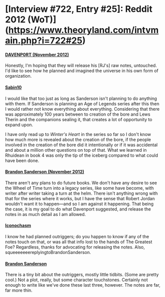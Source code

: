 # [Interview #722, Entry #25]: Reddit 2012 (WoT)](https://www.theoryland.com/intvmain.php?i=722#25)

#### [DAVENP0RT (November 2012)](http://www.reddit.com/r/WoT/comments/13yi14/its_gettin_real_a_memory_of_light_first_copy/c78foi6)

Honestly, I'm hoping that they will release his [RJ's] raw notes, untouched. I'd like to see how he planned and imagined the universe in his own form of organization.

#### [Sabin10](http://www.reddit.com/r/WoT/comments/13yi14/its_gettin_real_a_memory_of_light_first_copy/c78g8f8)

I would like that too just as long as Sanderson isn't planning to do anything with them. If Sanderson is planning an Age of Legends series after this then I would rather not know everything about everything. Considering that there was approximately 100 years between to creation of the bore and Lews Therin and the companions sealing it, that creates a lot of opportunity to expand upon.

I have only read up to
*Winter's Heart*
in the series so far so I don't know how much more is revealed about the creation of the bore, if the people involved in the creation of the bore did it intentionally or if it was accidental and about a million other questions on top of that. What we learned in Rhuidean in book 4 was only the tip of the iceberg compared to what could have been done.

#### [Brandon Sanderson (November 2012)](http://www.reddit.com/r/WoT/comments/13yi14/its_gettin_real_a_memory_of_light_first_copy/c78hi0g)

There aren't any plans to do future books. We don't have any desire to see the Wheel of Time turn into a legacy series, like some have become, with writer after writer taking a turn at the helm. There isn't anything wrong with that for the series where it works, but I have the sense that Robert Jordan wouldn't want it to happen—and so I am against it happening. That being the case, it is my goal to do what Davenport suggested, and release the notes in as much detail as I am allowed.

#### [Iconochasm](http://www.reddit.com/r/WoT/comments/13yi14/its_gettin_real_a_memory_of_light_first_copy/c78jlio)

I know he had planned outriggers; do you happen to know if any of the notes touch on that, or was all that info lost to the hands of The Greatest Foe? Regardless, thanks for advocating for releasing the notes. Also, squeeeeeeereplyingtoBrandonSanderson.

#### [Brandon Sanderson](http://www.reddit.com/r/WoT/comments/13yi14/its_gettin_real_a_memory_of_light_first_copy/c78urhy)

There is a tiny bit about the outriggers, mostly little tidbits. (Some are pretty cool.) Not a plot, really, but some character touchstones. Certainly not enough to write like we've done these last three, however. The notes are far, far more thin.

